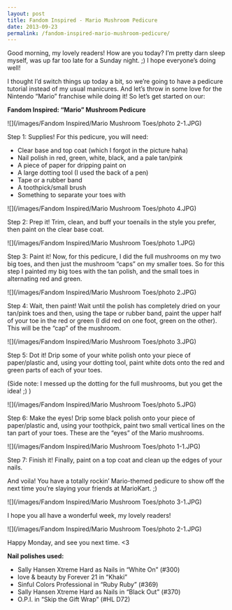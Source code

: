 ```yaml
---
layout: post
title: Fandom Inspired - Mario Mushroom Pedicure
date: 2013-09-23
permalink: /fandom-inspired-mario-mushroom-pedicure/
---
```


Good morning, my lovely readers! How are you today? I’m pretty darn sleep myself, was up far too late for a Sunday night. ;) I hope everyone’s doing well!

I thought I’d switch things up today a bit, so we’re going to have a pedicure tutorial instead of my usual manicures. And let’s throw in some love for the Nintendo “Mario” franchise while doing it! So let’s get started on our:

**Fandom Inspired: “Mario” Mushroom Pedicure**

![](/images/Fandom Inspired/Mario Mushroom Toes/photo 2-1.JPG)

Step 1: Supplies! For this pedicure, you will need:

- Clear base and top coat (which I forgot in the picture haha)
- Nail polish in red, green, white, black, and a pale tan/pink
- A piece of paper for dripping paint on
- A large dotting tool (I used the back of a pen)
- Tape or a rubber band
- A toothpick/small brush
- Something to separate your toes with

![](/images/Fandom Inspired/Mario Mushroom Toes/photo 4.JPG)

Step 2: Prep it! Trim, clean, and buff your toenails in the style you prefer, then paint on the clear base coat.

![](/images/Fandom Inspired/Mario Mushroom Toes/photo 1.JPG)

Step 3: Paint it! Now, for this pedicure, I did the full mushrooms on my two big toes, and then just the mushroom “caps” on my smaller toes. So for this step I painted my big toes with the tan polish, and the small toes in alternating red and green.

![](/images/Fandom Inspired/Mario Mushroom Toes/photo 2.JPG)

Step 4: Wait, then paint! Wait until the polish has completely dried on your tan/pink toes and then, using the tape or rubber band, paint the upper half of your toe in the red or green (I did red on one foot, green on the other). This will be the “cap” of the mushroom.

![](/images/Fandom Inspired/Mario Mushroom Toes/photo 3.JPG)

Step 5: Dot it! Drip some of your white polish onto your piece of paper/plastic and, using your dotting tool, paint white dots onto the red and green parts of each of your toes.

(Side note: I messed up the dotting for the full mushrooms, but you get the idea! ;) )

![](/images/Fandom Inspired/Mario Mushroom Toes/photo 5.JPG)

Step 6: Make the eyes! Drip some black polish onto your piece of paper/plastic and, using your toothpick, paint two small vertical lines on the tan part of your toes. These are the “eyes” of the Mario mushrooms.

![](/images/Fandom Inspired/Mario Mushroom Toes/photo 1-1.JPG)

Step 7: Finish it! Finally, paint on a top coat and clean up the edges of your nails.

And voila! You have a totally rockin’ Mario-themed pedicure to show off the next time you’re slaying your friends at MarioKart. ;)

![](/images/Fandom Inspired/Mario Mushroom Toes/photo 3-1.JPG)

I hope you all have a wonderful week, my lovely readers!

![](/images/Fandom Inspired/Mario Mushroom Toes/photo 2-1.JPG)

Happy Monday, and see you next time. <3

**Nail polishes used:**

- Sally Hansen Xtreme Hard as Nails in “White On” (#300)
- love & beauty by Forever 21 in “Khaki”
- Sinful Colors Professional in “Ruby Ruby” (#369)
- Sally Hansen Xtreme Hard as Nails in “Black Out” (#370)
- O.P.I. in “Skip the Gift Wrap” (#HL D72)